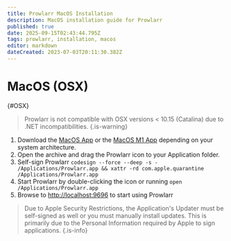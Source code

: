 ```yaml
---
title: Prowlarr MacOS Installation
description: MacOS installation guide for Prowlarr
published: true
date: 2025-09-15T02:43:44.795Z
tags: prowlarr, installation, macos
editor: markdown
dateCreated: 2023-07-03T20:11:30.382Z
---
```


# MacOS (OSX)

{#OSX}

> Prowlarr is not compatible with OSX versions < 10.15 (Catalina) due to .NET incompatibilities.
{.is-warning}

1. Download the [MacOS App](https://prowlarr.servarr.com/v1/update/master/updatefile?os=osx&runtime=netcore&arch=x64&installer=true) or  the [MacOS M1 App](https://prowlarr.servarr.com/v1/update/master/updatefile?os=osx&runtime=netcore&arch=arm64&installer=true) depending on your system architecture.
1. Open the archive and drag the Prowlarr icon to your Application folder.
1. Self-sign Prowlarr `codesign --force --deep -s - /Applications/Prowlarr.app && xattr -rd com.apple.quarantine /Applications/Prowlarr.app`
1. Start Prowlarr by double-clicking the icon or running `open /Applications/Prowlarr.app`
1. Browse to <http://localhost:9696> to start using Prowlarr

> Due to Apple Security Restrictions, the Application's Updater must be self-signed as well or you must manually install updates. This is primarily due to the Personal Information required by Apple to sign applications.
{.is-info}
